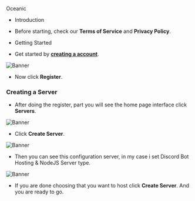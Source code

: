 Oceanic 

-  Introduction



- Before starting, check our **Terms of Service** and **Privacy Policy**.



- Getting Started

- Get started by **[creating a account](https://billing.oceanichost.pw/register)**.

![Banner](https://i.imgur.com/6Zge5uC.png)

- Now click __**Register**__.

### Creating a Server

- After doing the register, part you will see the home page interface click **Servers**.

![Banner](https://i.imgur.com/xWVH4Pa.png)

- Click **Create Server**.

![Banner](https://i.imgur.com/HViW5Ts.png)

- Then you can see this configuration server, in my case i set Discord Bot Hosting & NodeJS Server type.

![Banner](https://i.imgur.com/sx5KXXX.png)

- If you are done choosing that you want to host click **Create Server**. And you are ready to go.
